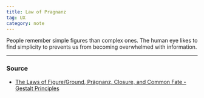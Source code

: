 ```yaml
---
title: Law of Pragnanz
tag: UX
category: note
---
```

People remember simple figures than complex ones. The human eye likes to find simplicity to prevents us from becoming overwhelmed with information.

--- 
### Source
- [The Laws of Figure/Ground, Prägnanz, Closure, and Common Fate - Gestalt Principles](https://www.interaction-design.org/literature/article/the-laws-of-figure-ground-praegnanz-closure-and-common-fate-gestalt-principles-3)